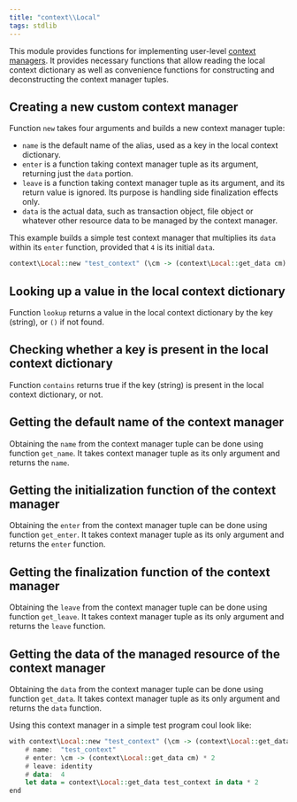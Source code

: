```yaml
---
title: "context\\Local"
tags: stdlib
---
```


This module provides functions for implementing user-level [context managers](/features/resource-management.md#context-managers). It provides necessary functions that allow reading the local context dictionary as well as convenience functions for constructing and deconstructing the context manager tuples.

## Creating a new custom context manager
Function `new` takes four arguments and builds a new context manager tuple:
* `name` is the default name of the alias, used as a key in the local context dictionary.
* `enter` is a function taking context manager tuple as its argument, returning just the `data` portion.
* `leave` is a function taking context manager tuple as its argument, and its return value is ignored. Its purpose is handling side finalization effects only.
* `data` is the actual data, such as transaction object, file object or whatever other resource data to be managed by the context manager.

This example builds a simple test context manager that multiplies its `data` within its `enter` function, provided that `4` is its initial `data`.
```haskell
context\Local::new "test_context" (\cm -> (context\Local::get_data cm) * 2) identity 4
```

## Looking up a value in the local context dictionary
Function `lookup` returns a value in the local context dictionary by the key (string), or `()` if not found.

## Checking whether a key is present in the local context dictionary
Function `contains` returns true if the key (string) is present in the local context dictionary, or not.

## Getting the default name of the context manager
Obtaining the `name` from the context manager tuple can be done using function `get_name`. It takes context manager tuple as its only argument and returns the `name`.

## Getting the initialization function of the context manager
Obtaining the `enter` from the context manager tuple can be done using function `get_enter`. It takes context manager tuple as its only argument and returns the `enter` function.

## Getting the finalization function of the context manager
Obtaining the `leave` from the context manager tuple can be done using function `get_leave`. It takes context manager tuple as its only argument and returns the `leave` function.

## Getting the data of the managed resource of the context manager
Obtaining the `data` from the context manager tuple can be done using function `get_data`. It takes context manager tuple as its only argument and returns the `data` function.

Using this context manager in a simple test program coul look like:

```haskell
with context\Local::new "test_context" (\cm -> (context\Local::get_data cm) * 2) identity 4 as test_context
    # name:  "test_context"
    # enter: \cm -> (context\Local::get_data cm) * 2
    # leave: identity
    # data:  4
    let data = context\Local::get_data test_context in data * 2
end
```
